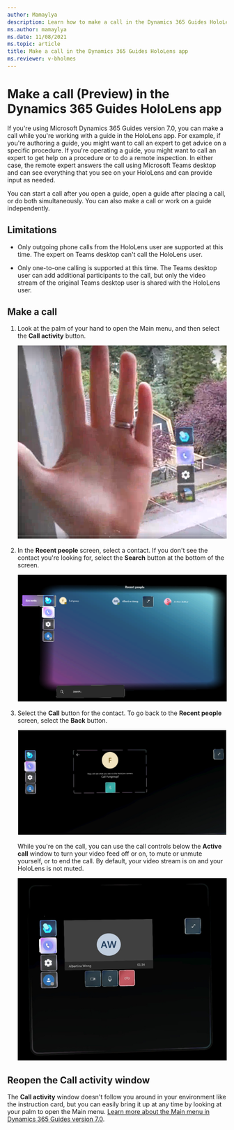 ```yaml
---
author: Mamaylya
description: Learn how to make a call in the Dynamics 365 Guides HoloLens app
ms.author: mamaylya
ms.date: 11/08/2021
ms.topic: article
title: Make a call in the Dynamics 365 Guides HoloLens app
ms.reviewer: v-bholmes
---
```


# Make a call (Preview) in the Dynamics 365 Guides HoloLens app

If you're using Microsoft Dynamics 365 Guides version 7.0, you can make a call while you're working with a guide in the HoloLens app. For example, if you're authoring a guide, you might want to call an expert to get advice on a specific procedure. If you're operating a guide, you might want to call an expert to get help on a procedure or to do a remote inspection. In either case, the remote expert answers the call using Microsoft Teams desktop and can see everything that you see on your HoloLens and can provide input as needed. 

You can start a call after you open a guide, open a guide after placing a call, or do both simultaneously. You can also make a call or work on a guide independently.

## Limitations

- Only outgoing phone calls from the HoloLens user are supported at this time. The expert on Teams desktop can't call the HoloLens user.

- Only one-to-one calling is supported at this time. The Teams desktop user can add additional participants to the call, but only the video stream of the original Teams desktop user is shared with the HoloLens user.

## Make a call

1. Look at the palm of your hand to open the Main menu, and then select the **Call activity** button.

    ![Screen shot of hand and Main menu.](media/main-menu.PNG "Screen shot of hand and Main menu")
    
2. In the **Recent people** screen, select a contact. If you don't see the contact you're looking for, select the **Search** button at the bottom of the screen. 

    ![Screen shot of Call submenu.](media/main-menu-call-submenu.PNG "Screen shot of Call submenu")
    
3. Select the **Call** button for the contact. To go back to the **Recent people** screen, select the **Back** button. 

    ![Call contact screen.](media/call-contact-screen.PNG "Call contact screen")

    While you're on the call, you can use the call controls below the **Active call** window to turn your video feed off or on, to mute or unmute yourself, or to end the call. By default, your video stream is on and your HoloLens is not muted.

    ![Screen shot of call controls.](media/active-call-window.PNG "Screen shot of call controls") 
    
## Reopen the Call activity window

The **Call activity** window doesn't follow you around in your environment like the instruction card, but you can easily bring it up at any time by looking at your palm to open the Main menu. [Learn more about the Main menu in Dynamics 365 Guides version 7.0](main-menu.md).
